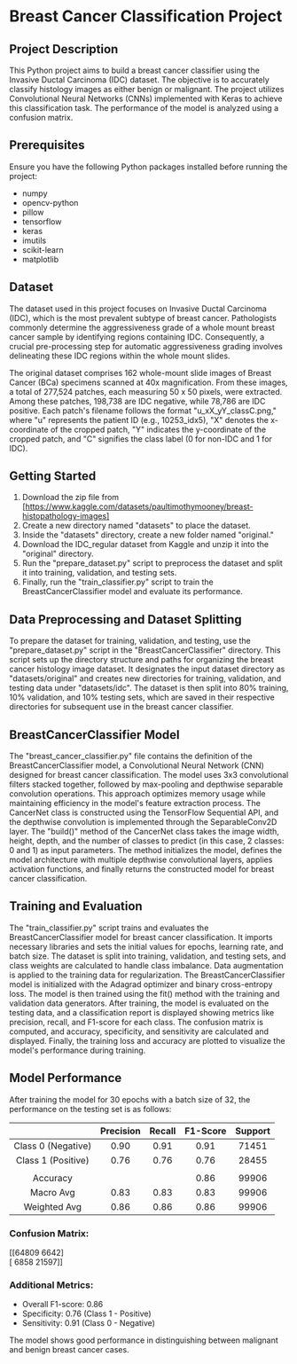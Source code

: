 # Breast Cancer Classification Project

## Project Description

This Python project aims to build a breast cancer classifier using the Invasive Ductal Carcinoma (IDC) dataset. The objective is to accurately classify histology images as either benign or malignant. The project utilizes Convolutional Neural Networks (CNNs) implemented with Keras to achieve this classification task. The performance of the model is analyzed using a confusion matrix.

## Prerequisites

Ensure you have the following Python packages installed before running the project:

- numpy
- opencv-python
- pillow
- tensorflow
- keras
- imutils
- scikit-learn
- matplotlib

## Dataset

The dataset used in this project focuses on Invasive Ductal Carcinoma (IDC), which is the most prevalent subtype of breast cancer. Pathologists commonly determine the aggressiveness grade of a whole mount breast cancer sample by identifying regions containing IDC. Consequently, a crucial pre-processing step for automatic aggressiveness grading involves delineating these IDC regions within the whole mount slides.

The original dataset comprises 162 whole-mount slide images of Breast Cancer (BCa) specimens scanned at 40x magnification. From these images, a total of 277,524 patches, each measuring 50 x 50 pixels, were extracted. Among these patches, 198,738 are IDC negative, while 78,786 are IDC positive. Each patch's filename follows the format "u_xX_yY_classC.png," where "u" represents the patient ID (e.g., 10253_idx5), "X" denotes the x-coordinate of the cropped patch, "Y" indicates the y-coordinate of the cropped patch, and "C" signifies the class label (0 for non-IDC and 1 for IDC).

## Getting Started

1. Download the zip file from [https://www.kaggle.com/datasets/paultimothymooney/breast-histopathology-images]
2. Create a new directory named "datasets" to place the dataset.
3. Inside the "datasets" directory, create a new folder named "original."
4. Download the IDC_regular dataset from Kaggle and unzip it into the "original" directory.
5. Run the "prepare_dataset.py" script to preprocess the dataset and split it into training, validation, and testing sets.
6. Finally, run the "train_classifier.py" script to train the BreastCancerClassifier model and evaluate its performance.

## Data Preprocessing and Dataset Splitting

To prepare the dataset for training, validation, and testing, use the "prepare_dataset.py" script in the "BreastCancerClassifier" directory. This script sets up the directory structure and paths for organizing the breast cancer histology image dataset. It designates the input dataset directory as "datasets/original" and creates new directories for training, validation, and testing data under "datasets/idc". The dataset is then split into 80% training, 10% validation, and 10% testing sets, which are saved in their respective directories for subsequent use in the breast cancer classifier.

## BreastCancerClassifier Model

The "breast_cancer_classifier.py" file contains the definition of the BreastCancerClassifier model, a Convolutional Neural Network (CNN) designed for breast cancer classification. The model uses 3x3 convolutional filters stacked together, followed by max-pooling and depthwise separable convolution operations. This approach optimizes memory usage while maintaining efficiency in the model's feature extraction process. The CancerNet class is constructed using the TensorFlow Sequential API, and the depthwise convolution is implemented through the SeparableConv2D layer. The "build()" method of the CancerNet class takes the image width, height, depth, and the number of classes to predict (in this case, 2 classes: 0 and 1) as input parameters. The method initializes the model, defines the model architecture with multiple depthwise convolutional layers, applies activation functions, and finally returns the constructed model for breast cancer classification.

## Training and Evaluation

The "train_classifier.py" script trains and evaluates the BreastCancerClassifier model for breast cancer classification. It imports necessary libraries and sets the initial values for epochs, learning rate, and batch size. The dataset is split into training, validation, and testing sets, and class weights are calculated to handle class imbalance. Data augmentation is applied to the training data for regularization. The BreastCancerClassifier model is initialized with the Adagrad optimizer and binary cross-entropy loss. The model is then trained using the fit() method with the training and validation data generators. After training, the model is evaluated on the testing data, and a classification report is displayed showing metrics like precision, recall, and F1-score for each class. The confusion matrix is computed, and accuracy, specificity, and sensitivity are calculated and displayed. Finally, the training loss and accuracy are plotted to visualize the model's performance during training.

## Model Performance

After training the model for 30 epochs with a batch size of 32, the performance on the testing set is as follows:

|               | Precision |  Recall  | F1-Score | Support |
|:-------------:|:---------:|:--------:|:--------:|:-------:|
| Class 0 (Negative) |   0.90    |   0.91   |   0.91   |  71451  |
| Class 1 (Positive) |   0.76    |   0.76   |   0.76   |  28455  |
|               |           |          |          |         |
| Accuracy      |           |          |   0.86   |  99906  |
| Macro Avg     |   0.83    |   0.83   |   0.83   |  99906  |
| Weighted Avg  |   0.86    |   0.86   |   0.86   |  99906  |

### Confusion Matrix:
[[64809  6642]<br>
 [ 6858 21597]]

### Additional Metrics:

- Overall F1-score: 0.86
- Specificity: 0.76 (Class 1 - Positive)
- Sensitivity: 0.91 (Class 0 - Negative)

The model shows good performance in distinguishing between malignant and benign breast cancer cases.




